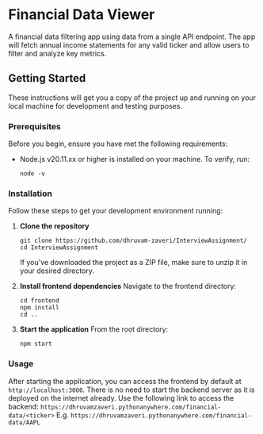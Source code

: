 # Financial Data Viewer

A financial data filtering app using data from a single API endpoint. The app will fetch annual income statements for any valid ticker and allow users to filter and analyze key metrics.

## Getting Started

These instructions will get you a copy of the project up and running on your local machine for development and testing purposes.

### Prerequisites

Before you begin, ensure you have met the following requirements:
* Node.js v20.11.xx or higher is installed on your machine. To verify, run:
  ```
  node -v
  ```

### Installation

Follow these steps to get your development environment running:

1. **Clone the repository**
   ```
   git clone https://github.com/dhruvam-zaveri/InterviewAssignment/
   cd InterviewAssignment
   ```

   If you've downloaded the project as a ZIP file, make sure to unzip it in your desired directory.

2. **Install frontend dependencies**
   Navigate to the frontend directory:
   ```
   cd frontend
   npm install
   cd ..
   ```

3. **Start the application**
   From the root directory:
   ```
   npm start
   ```

### Usage

After starting the application, you can access the frontend by default at `http://localhost:3000`. There is no need to start the backend server as it is deployed on the internet already. Use the following link to access the backend: 
`https://dhruvamzaveri.pythonanywhere.com/financial-data/<ticker>`
E.g. `https://dhruvamzaveri.pythonanywhere.com/financial-data/AAPL`

